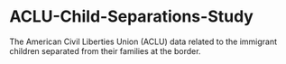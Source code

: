 # ACLU-Child-Separations-Study
The American Civil Liberties Union (ACLU) data related to the immigrant children separated from their families at the border.

